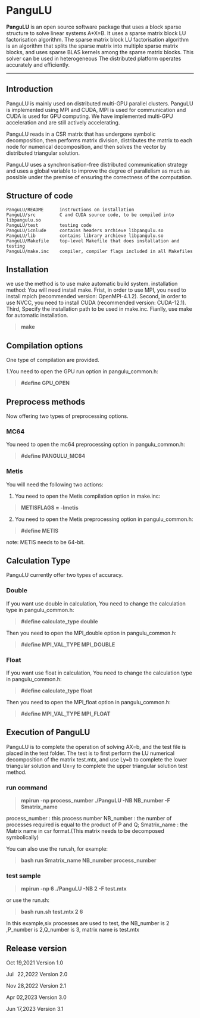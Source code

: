 # PanguLU

 
 **PanguLU** is an open source software package that uses a block sparse structure to solve linear systems A*X=B. It uses a sparse matrix block LU factorisation algorithm. The sparse matrix block LU factorisation algorithm is an algorithm that splits the sparse matrix into multiple sparse matrix blocks, and uses sparse BLAS kernels among the sparse matrix blocks. This solver can be used in heterogeneous The distributed platform operates accurately and efficiently.

-------------------


## Introduction

PanguLU is mainly used on distributed multi-GPU parallel clusters. PanguLU is implemented using MPI and CUDA, MPI is used for communication and CUDA is used for GPU computing. We have implemented multi-GPU acceleration and are still actively accelerating.

PanguLU reads in a CSR matrix that has undergone symbolic decomposition, then performs matrix division, distributes the matrix to each node for numerical decomposition, and then solves the vector by distributed triangular solution. 

PanguLU uses a synchronisation-free distributed communication strategy and uses a global variable to improve the degree of parallelism as much as possible under the premise of ensuring the correctness of the computation.


## Structure of code

```
PanguLU/README      instructions on installation
PanguLU/src         C and CUDA source code, to be compiled into libpangulu.so
PanguLU/test        testing code
PanguLU/icnlude     contains headers archieve libpangulu.so
PanguLU/lib         contains library archieve libpangulu.so
PanguLU/Makefile    top-level Makefile that does installation and testing
PanguLU/make.inc    compiler, compiler flags included in all Makefiles
```

## Installation
we use the method is to use make automatic build system.
installation method:
You will need install make.
Frist, in order to use MPI, you need to install mpich (recommended version: OpenMPI-4.1.2).
Second, in order to use NVCC, you need to install CUDA (recommended version: CUDA-12.1).
Third, Specify the installation path to be used in make.inc.
Fianlly, use make for automatic installation.
> **make**

## Compilation options
One type of compilation are provided.


1.You need to open the GPU run option in pangulu_common.h:
> **#define   GPU_OPEN**

## Preprocess methods
Now offering two types of preprocessing options.

### MC64
You need to open the mc64 preprocessing option in pangulu_common.h: 
> **#define   PANGULU_MC64**

### Metis
You will need the following two actions:    
1. You need to open the Metis compilation option in make.inc: 
> **METISFLAGS  =  -lmetis**

2. You need to open the Metis preprocessing option in pangulu_common.h: 
> **#define   METIS**

note: METIS needs to be 64-bit.

## Calculation Type
PanguLU currently offer two types of accuracy.

### Double
If you want use double in calculation, You need to change the calculation type in pangulu_common.h:
>**#define calculate_type double**

Then you need to open the MPI_double option in pangulu_common.h:
>**#define MPI_VAL_TYPE MPI_DOUBLE**


### Float
If you want use float in calculation, You need to change the calculation type in pangulu_common.h:
>**#define calculate_type float**

Then you need to open the MPI_float option in pangulu_common.h:
>**#define MPI_VAL_TYPE MPI_FLOAT**


## Execution of PanguLU
PanguLU is to complete the operation of solving AX=b, and the test file is placed in the test folder. The test is to first perform the LU numerical decomposition of the matrix test.mtx, and use Ly=b to complete the lower triangular solution and Ux=y to complete the upper triangular solution test method.
### run command

> **mpirun -np process_number ./PanguLU -NB NB_number -F Smatrix_name**
 
process_number : this process number 
NB_number : the number of processes required is equal to the product of P and Q; 
Smatrix_name : the Matrix name in csr format.(This matrix needs to be decomposed symbolically)

You can also use the run.sh, for example:

> **bash run Smatrix_name NB_number process_number**

### test sample

> **mpirun -np 6 ./PanguLU -NB 2 -F test.mtx**

or use the run.sh:
> **bash run.sh test.mtx 2 6**


In this example,six processes are used to test, the  NB_number is 2 ,P_number is 2,Q_number is 3, matrix name is test.mtx

## Release version
<p align='left'>Oct 19,2021 Version 1.0</p>
<p align='left'>Jul &nbsp;&thinsp;22,2022 Version 2.0</p>
<p align='left'>Nov 28,2022 Version 2.1</p>
<p align='left'>Apr 02,2023 Version 3.0</p>
<p align='left'>Jun 17,2023 Version 3.1</p>

 





